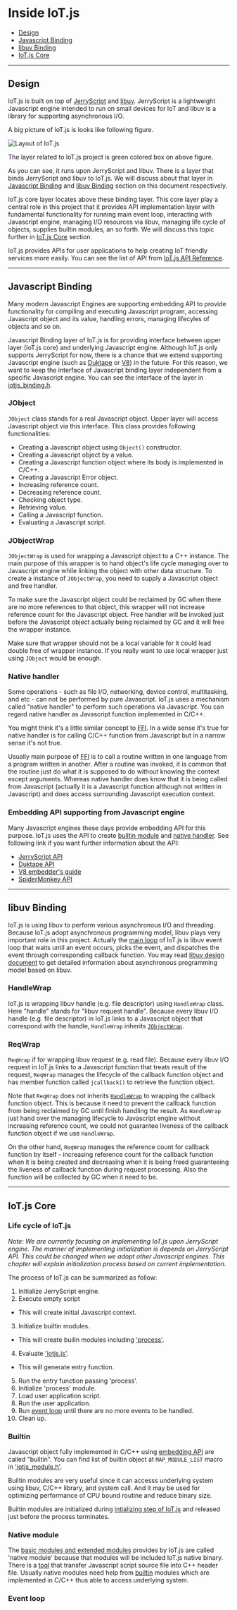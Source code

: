 # Inside IoT.js

* [Design](#design)
* [Javascript Binding](#javascript-binding)
* [libuv Binding](#libuv-binding)
* [IoT.js Core](#iotjscoe)

***

## Design

IoT.js is built on top of [JerryScript](http://samsung.github.io/jerryscript) and [libuv](http://libuv.org). JerryScript is a lightweight Javascript engine intended to run on small devices for IoT and libuv is a library for supporting asynchronous I/O. 

A big picture of IoT.js is looks like following figure.
 
![Layout of IoT.js](https://github.com/Samsung/iotjs/blob/wikiattach/doc/InsideIoTjs/IoTjs_big_layout.jpg)

The layer related to IoT.js project is green colored box on above figure.

As you can see, it runs upon JerryScript  and libuv.
There is a layer that binds JerryScript and libuv to IoT.js.
We will discuss about that layer in [Javascript Binding](#javascript-binding) and [libuv Binding](#javascript-binding) section on this document respectively.

IoT.js core layer locates above these binding layer.
This core layer play a central role in this project that it provides API implementation layer with fundamental functionality for running main event loop, interacting with Javascript engine, managing I/O resources via libuv, managing life cycle of objects, supplies builtin modules, an so forth.
We will discuss this topic further in [IoT.js Core](#iotjs-core) section.

IoT.js provides APIs for user applications to help creating IoT friendly services more easily.
You can see the list of API from [IoT.js API Reference](https://github.com/Samsung/iotjs/wiki/IoT.js%20API%20Reference).

***

## Javascript Binding

Many modern Javascript Engines are supporting embedding API to provide functionality for compiling and executing Javascript program, accessing Javascript object and its value, handling errors, managing lifecyles of objects and so on. 

Javascript Binding layer of IoT.js is for providing interface between upper layer (IoT.js core) and  underlying Javascript engine.
Although IoT.js only supports JerryScript for now, there is a chance that we extend supporting Javascript engine (such as [Duktape](http://duktape.org/) or [V8](https://code.google.com/p/v8/)) in the future.
For this reason, we want to keep the interface of Javascript binding layer independent from a specific Javascript engine.
You can see the interface of the layer in [iotjs_binding.h](https://github.com/Samsung/iotjs/blob/master/src/iotjs_binding.h).

### JObject

`JObject` class stands for a real Javascript object. Upper layer will access Javascript object via this interface. This class provides following functionalities:

* Creating a Javascript object using `Object()` constructor.
* Creating a Javascript object by a value.
* Creating a Javascript function object where its body is implemented in C/C++.
* Creating a Javascript Error object.
* Increasing reference count.
* Decreasing reference count.
* Checking object type.
* Retrieving value.
* Calling a Javascript function.
* Evaluating a Javascript script.

### JObjectWrap

`JObjectWrap` is used for wrapping a Javascript object to a C++ instance.
The main purpose of this wrapper is to hand object's life cycle managing over to Javascript engine while linking the object with other data structure.
To create a instance of `JObjectWrap`, you need to supply a Javascript object and free handler.

To make sure the Javascript object could be reclaimed by GC when there are no more references to that object, this wrapper will not increase reference count for the Javascript object.
Free handler will be invoked just before the Javascript object actually being reclaimed by GC and it will free the wrapper instance.

Make sure that wrapper should not be a local variable for it could lead double free of wrapper instance. If you really want to use local wrapper just using `JObject` would be enough.

### Native handler

Some operations - such as file I/O, networking, device control, multitasking, and etc - can not be performed by pure Javascript.
IoT.js uses a mechanism called "native handler" to perform such operations via Javascript.
You can regard native handler as Javascript function implemented in C/C++.

You might think it's a little similar concept to [FFI](https://en.wikipedia.org/wiki/Foreign_function_interface).
In a wide sense it's true for native handler is for calling C/C++ function from Javascript but in a narrow sense it's not true.

Usually main purpose of [FFI](https://en.wikipedia.org/wiki/Foreign_function_interface) is to call a routine written in one language from a program written in another.
After a routine was invoked, it is common that the routine just do what it is supposed to do without knowing the context except arguments.
Whereas native handler does know that it is being called from Javascript (actually it is a Javascript function although not written in Javascript) and does access surrounding Javascript execution context.

### Embedding API supporting from Javascript engine

Many Javascript engines these days provide embedding API for this purpose. IoT.js uses the API to create [builtin module](#builtin) and [native handler](#native-handler). See following link if you want further information about the API:
 * [JerryScript API](https://samsung.github.io/jerryscript/API/)
 * [Duktape API](http://duktape.org/api.html)
 * [V8 embedder's guide](https://developers.google.com/v8/embed)
 * [SpiderMonkey API](https://developer.mozilla.org/en-US/docs/Mozilla/Projects/SpiderMonkey/JSAPI_reference)

***

## libuv Binding

IoT.js is using libuv to perform various asynchronous I/O and threading.
Because IoT.js adopt asynchronous programming model, libuv plays very important role in this project. Actually the [main loop](#event-loop) of IoT.js is libuv event loop that waits until an event occurs, picks the event, and dispatches the event through corresponding callback function.
You may read [libuv design document](http://docs.libuv.org/en/v1.x/design.html) to get detailed information about asynchronous programming model based on libuv.

### HandleWrap

IoT.js is wrapping libuv handle (e.g. file descriptor) using `HandleWrap` class. Here "handle" stands for "libuv request handle".
Because every libuv I/O handle (e.g. file descriptor) in IoT.js links to a Javascript object that correspond with the handle, `HandleWrap` inherits [`JObjectWrap`](#jobjectwrap).

### ReqWrap

`ReqWrap` if for wrapping libuv request (e.g. read file).
Because every libuv I/O request in IoT.js links to a Javascript function that treats result of the request, `ReqWrap` manages the lifecycle of the callback function object and has member function called `jcallback()` to retrieve the function object.

Note that `ReqWrap` does not inherits [`HandleWrap`](#handlewrap) to wrapping the callback function object.
This is because it need to prevent the callback function from being reclaimed by GC until finish handling the result.
As `HandleWrap` just hand over the managing lifecycle to Javascript engine without increasing reference count, we could not guarantee liveness of the callback function object if we use `HandleWrap`.

On the other hand, `ReqWrap` manages the reference count for callback function by itself - increasing reference count for the callback function when it is being created and decreasing when it is being freed
guaranteeing the liveness of callback function during request processing.
Also the function will be collected by GC when it need to be.

***

## IoT.js Core

### Life cycle of IoT.js

_Note:_
_We are currently focusing on implementing IoT.js upon JerryScript engine._
_The manner of implementing initialization is depends on JerryScript API._
_This could be changed when we adopt other Javascript engines._
_This chapter will explain initialization process based on current implementation._

The process of IoT.js can be summarized as follow:

1. Initialize JerryScript engine.
2. Execute empty script
 * This will create initial Javascript context.
3. Initialize builtin modules. 
 * This will create builin modules including ['process'](https://github.com/Samsung/iotjs/wiki/IoT.js-API:-Process).
4. Evaluate ['iotjs.js'](https://github.com/Samsung/iotjs/blob/master/src/js/iotjs.js).
 * This will generate entry function.
5. Run the entry function passing 'process'.
 1. Initialize 'process' module.
 2. Load user application script.
 3. Run the user application.
6. Run [event loop](#event-loop) until there are no more events to be handled.
7. Clean up.

### Builtin

Javascript object fully implemented in C/C++ using [embedding API](#embedding-api-supporting-from-javascript-engine) are called "builtin".
You can find list of builtin object at `MAP_MODULE_LIST` macro in ['iotjs_module.h'](https://github.com/Samsung/iotjs/blob/master/src/iotjs_module.h).

Builtin modules are very useful since it can accesss underlying system using libuv, C/C++ library, and system call. And it may be used for optimizing performance of CPU bound routine and reduce binary size.

Builtin modules are initialized during [intializing step of IoT.js](#life-cycle-of-iotjs) and released just before the process terminates.

### Native module

The [basic modules and extended modules](https://github.com/Samsung/iotjs/wiki/IoT.js-API-Reference) provides by IoT.js are called 'native module' because that modules will be included IoT.js native binary. 
There is a [tool](https://github.com/Samsung/iotjs/blob/master/tools/js2c.pl) that transfer Javascript script source file into C++ header file.
Usually native modules need help from [builtin](#builtin) modules which are implemented in C/C++ thus able to access underlying system.

### Event loop